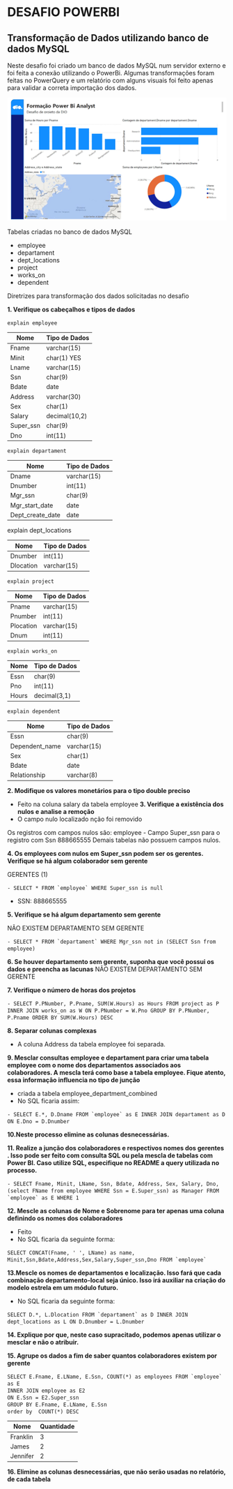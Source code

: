 # DESAFIO POWERBI #
## Transformação de Dados utilizando banco de dados MySQL ##

Neste desafio foi criado um banco de dados MySQL num servidor externo e foi feita a conexão utilizando o PowerBi. Algumas transformações foram feitas no PowerQuery e um relatório com alguns visuais foi feito apenas para validar a correta importação dos dados.

![Relatório](relatorio.jpg)

Tabelas criadas no banco de dados MySQL
- employee
- departament
- dept_locations
- project
- works_on
- dependent

Diretrizes para transformação dos dados solicitadas no desafio

**1. Verifique os cabeçalhos e tipos de dados**
 ``` 
explain employee
 ``` 

| Nome       | Tipo de Dados |
| ---------- | ------------- |
| Fname      | varchar(15)   |
| Minit	     | char(1)	YES  |
| Lname	     | varchar(15)   |
| Ssn	     | char(9)       |
| Bdate	     | date          |
| Address    | varchar(30)   |
| Sex	     | char(1)       |
| Salary     | decimal(10,2) |
| Super_ssn	 | char(9)       |
| Dno        | int(11)       |

 ``` 
explain departament
 ``` 

| Nome             | Tipo de Dados |
| ---------------- | ------------- |
| Dname            | varchar(15)   |
| Dnumber          | int(11)       |
| Mgr_ssn          | char(9)       |
| Mgr_start_date   | date          |
| Dept_create_date | date          |

explain dept_locations

| Nome       | Tipo de Dados |
| ---------- | ------------- |
| Dnumber    | 	int(11)      |
| Dlocation  | 	varchar(15)  |

 ``` 
explain project
 ``` 

| Nome       | Tipo de Dados |
| ---------- | ------------- |
| Pname      | 	varchar(15)  |
| Pnumber    | 	int(11)      |
| Plocation  | 	varchar(15)  |
| Dnum       | 	int(11)      |

 ``` 
explain works_on
 ``` 

| Nome       | Tipo de Dados |
| ---------- | ------------- |
| Essn       | char(9)       |
| Pno        | int(11)       |
| Hours      | decimal(3,1)  | 

 ``` 
explain dependent
 ``` 

| Nome           | Tipo de Dados |
| -------------- | ------------- |
| Essn           | char(9)       |
| Dependent_name | varchar(15)   |
| Sex            | char(1)       |
| Bdate          | date          |
| Relationship   | varchar(8)    |


**2. Modifique os valores monetários para o tipo double preciso**
- Feito na coluna salary da tabela employee
**3. Verifique a existência dos nulos e analise a remoção**
- O campo nulo localizado nção foi removido

Os registros com campos nulos são:
employee - Campo Super_ssn para o registro com Ssn 888665555 
Demais tabelas não possuem campos nulos.

**4. Os employees com nulos em Super_ssn podem ser os gerentes. Verifique se há algum colaborador sem gerente**

GERENTES (1)
 ``` 
- SELECT * FROM `employee` WHERE Super_ssn is null
 ``` 
- SSN: 888665555


**5. Verifique se há algum departamento sem gerente**

NÃO EXISTEM DEPARTAMENTO SEM GERENTE
 ``` 
- SELECT * FROM `departament` WHERE Mgr_ssn not in (SELECT Ssn from employee)
 ``` 

**6. Se houver departamento sem gerente, suponha que você possui os dados e preencha as lacunas**
NÃO EXISTEM DEPARTAMENTO SEM GERENTE

**7. Verifique o número de horas dos projetos**
 ``` 
- SELECT P.PNumber, P.Pname, SUM(W.Hours) as Hours FROM project as P INNER JOIN works_on as W ON P.PNumber = W.Pno GROUP BY P.PNumber, P.Pname ORDER BY SUM(W.Hours) DESC
 ``` 

**8. Separar colunas complexas**
- A coluna Address da tabela employee foi separada.

**9. Mesclar consultas employee e departament para criar uma tabela employee com o nome dos departamentos associados aos colaboradores. A mescla terá como base a tabela employee. Fique atento, essa informação influencia no tipo de junção**
- criada a tabela employee_department_combined
- No SQL ficaria assim:
 ``` 
- SELECT E.*, D.Dname FROM `employee` as E INNER JOIN departament as D ON E.Dno = D.Dnumber
 ``` 

**10.Neste processo elimine as colunas desnecessárias.**

**11. Realize a junção dos colaboradores e respectivos nomes dos gerentes . Isso pode ser feito com consulta SQL ou pela mescla de tabelas com Power BI. Caso utilize SQL, especifique no README a query utilizada no processo.**
 ``` 
- SELECT Fname, Minit, LName, Ssn, Bdate, Address, Sex, Salary, Dno, (select FName from employee WHERE Ssn = E.Super_ssn) as Manager FROM `employee` as E WHERE 1
 ``` 

**12. Mescle as colunas de Nome e Sobrenome para ter apenas uma coluna definindo os nomes dos colaboradores**
- Feito
- No SQL ficaria da seguinte forma:
 ``` 
SELECT CONCAT(Fname, ' ', LName) as name, Minit,Ssn,Bdate,Address,Sex,Salary,Super_ssn,Dno FROM `employee` 
 ``` 

**13.Mescle os nomes de departamentos e localização. Isso fará que cada combinação departamento-local seja único. Isso irá auxiliar na criação do modelo estrela em um módulo futuro.**
- No SQL ficaria da seguinte forma:
 ``` 
SELECT D.*, L.Dlocation FROM `departament` as D INNER JOIN dept_locations as L ON D.Dnumber = L.Dnumber
 ``` 

**14. Explique por que, neste caso supracitado, podemos apenas utilizar o mesclar e não o atribuir.**
  
**15.	Agrupe os dados a fim de saber quantos colaboradores existem por gerente**
 ``` 
SELECT E.Fname, E.LName, E.Ssn, COUNT(*) as employees FROM `employee` as E
INNER JOIN employee as E2
ON E.Ssn = E2.Super_ssn
GROUP BY E.Fname, E.LName, E.Ssn
order by  COUNT(*) DESC
 ``` 

| Nome       | Quantidade    |
| ---------- | ------------- |
| Franklin   | 3             |
| James      | 2             | 
| Jennifer   | 2             |

**16.	Elimine as colunas desnecessárias, que não serão usadas no relatório, de cada tabela**
